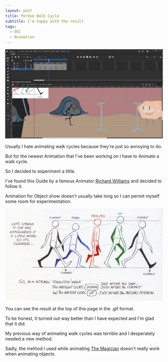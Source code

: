 ```yaml
---
layout: post
title: Perdue Walk Cycle
subtitle: I'm happy with the result
tags:
  - OSC
  - Animation
---
```

![](../assets/Perdue-walk-cycle.gif)

Usually I hate animating walk cycles because they're just so annoying to do.

But for the newest Animation that I've been working on I have to Animate a walk cycle.

So I decided to experiment a little.

I've found this Guide by a famous Animator [Richard Williams](https://en.wikipedia.org/wiki/Richard_Williams_(animator)) and decided to follow it.

Animation for Object show doesn't usually take long so I can permit myself some room for experimentation.

![](../assets/RW-walk-cycle.jpg)

You can see the result at the top of this page in the .gif format.

To be honest, It turned out way better than I have expected and I'm glad that it did. 

My previous way of animating walk cycles was terrible and I desperately needed a new method.

Sadly, the method I used while animating [The Magician](https://www.youtube.com/watch?v=w4l25xpmrhc) doesn't really work when animating objects.
